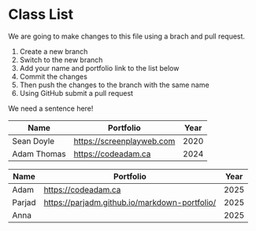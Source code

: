# Class List

We are going to make changes to this file using a brach and pull request.

1. Create a new branch
2. Switch to the new branch
3. Add your name and portfolio link to the list below
4. Commit the changes
5. Then push the changes to the branch with the same name
6. Using GitHub submit a pull request

We need a sentence here!

| Name        | Portfolio                 | Year |
| ----------- | ------------------------- | ---- |
| Sean Doyle  | https://screenplayweb.com | 2020 |
| Adam Thomas | https://codeadam.ca       | 2024 |

| Name   | Portfolio                                     | Year |
| ------ | --------------------------------------------- | ---- |
| Adam   | https://codeadam.ca                           | 2025 |
| Parjad | https://parjadm.github.io/markdown-portfolio/ | 2025 |
| Anna   |                                               | 2025 |
